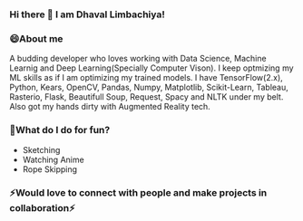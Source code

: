 ### Hi there 👋 I am Dhaval Limbachiya!

<!--
**thewall27/thewall27** is a ✨ _special_ ✨ repository because its `README.md` (this file) appears on your GitHub profile.

Here are some ideas to get you started:

- 🔭 I’m currently working on ...
- 🌱 I’m currently learning ...
- 👯 I’m looking to collaborate on ...
- 🤔 I’m looking for help with ...
- 💬 Ask me about ...
- 📫 How to reach me: ...
- 😄 Pronouns: ...
- ⚡ Fun fact: ...
-->
### 😄About me
A budding developer who loves working with Data Science, Machine Learnig and Deep Learning(Specially Computer Vison). I keep optmizing my ML skills as if I am optimizing my trained models. I have TensorFlow(2.x), Python, Kears, OpenCV, Pandas, Numpy, Matplotlib, Scikit-Learn, Tableau, Rasterio, Flask, Beautifull Soup, Request, Spacy and NLTK under my belt. Also got my hands dirty with Augmented Reality tech.

### 🌱What do I do for fun?
- Sketching
- Watching Anime
- Rope Skipping

### ⚡Would love to connect with people and make projects in collaboration⚡
